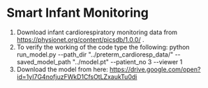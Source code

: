 # Smart Infant Monitoring

1) Download infant cardiorespiratory monitoring data from https://physionet.org/content/picsdb/1.0.0/ . 
2) To verify the working of the code type the following: python run_model.py --path_dir "../preterm_cardioresp_data/" --saved_model_path "../model.pt" --patient_no 3 --viewer 1
3) Download the model from here: https://drive.google.com/open?id=1yI7G4nofjuzFWkD1CfsOtLZxaukTu0di
